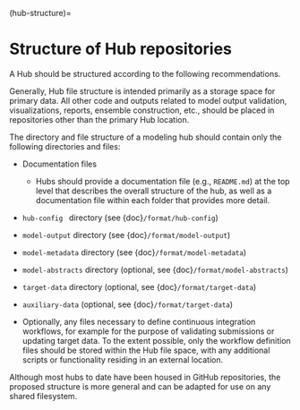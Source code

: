(hub-structure)=
# Structure of Hub repositories

A Hub should be structured according to the following recommendations.  

Generally, Hub file structure is intended primarily as a storage space for primary data. All other code and outputs related to model output validation, visualizations, reports, ensemble construction, etc., should be placed in repositories other than the primary Hub location.

The directory and file structure of a modeling hub should contain only the following directories and files:

* Documentation files
   * Hubs should provide a documentation file (e.g., `README.md`) at the top level that describes the overall structure of the hub, as well as a documentation file within each folder that provides more detail.

* `hub-config ` directory (see {doc}`/format/hub-config`)

* `model-output` directory (see {doc}`/format/model-output`) 

* `model-metadata` directory (see {doc}`/format/model-metadata`)

* `model-abstracts` directory (optional, see {doc}`/format/model-abstracts`)

* `target-data` directory (optional, see {doc}`/format/target-data`)

* `auxiliary-data` (optional, see {doc}`/format/target-data`)

* Optionally, any files necessary to define continuous integration workflows, for example for the purpose of validating submissions or updating target data. To the extent possible, only the workflow definition files should be stored within the Hub file space, with any additional scripts or functionality residing in an external location.

Although most hubs to date have been housed in GitHub repositories, the proposed structure is more general and can be adapted for use on any shared filesystem. 

